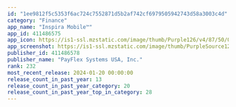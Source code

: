 ```yaml
---
id: "1ee9812f5c5353f6ac724c7552871d5b2af742cf6979505942743d58a3003c4d"
category: "Finance"
app_name: "Inspira Mobile™"
app_id: 411486575
app_icon: https://is1-ssl.mzstatic.com/image/thumb/Purple126/v4/87/50/0a/87500aed-a332-bb21-c563-41ab79c977a6/AppIcon-1x_U007epad-0-0-sRGB-85-220.png/1024x1024bb.png
app_screenshot: https://is1-ssl.mzstatic.com/image/thumb/PurpleSource126/v4/1d/7b/4d/1d7b4d3a-6be9-95ed-8519-3f49359ee622/9513bae6-e077-45a1-b8ec-c7256927c3dd_Home_iPhone_XS-13.0_rsz.png/1242x2208bb.png
publisher_id: 411486578
publisher_name: "PayFlex Systems USA, Inc."
rank: 232
most_recent_release: 2024-01-20 00:00:00
release_count_in_past_year: 13
release_count_in_past_year_category: 20
release_count_in_past_year_top_in_category: 28
---
```

